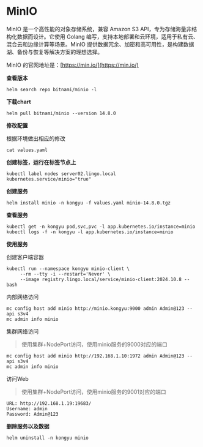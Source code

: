 # MinIO

MinIO 是一个高性能的对象存储系统，兼容 Amazon S3 API，专为存储海量非结构化数据而设计。它使用 Golang 编写，支持本地部署和云环境，适用于私有云、混合云和边缘计算等场景。MinIO 提供数据冗余、加密和高可用性，是构建数据湖、备份与恢复等解决方案的理想选择。

MinIO 的官网地址是：[https://min.io/](https://min.io/)

**查看版本**

```
helm search repo bitnami/minio -l
```

**下载chart**

```
helm pull bitnami/minio --version 14.8.0
```

**修改配置**

根据环境做出相应的修改

```
cat values.yaml
```

**创建标签，运行在标签节点上**

```
kubectl label nodes server02.lingo.local kubernetes.service/minio="true"
```

**创建服务**

```
helm install minio -n kongyu -f values.yaml minio-14.8.0.tgz
```

**查看服务**

```
kubectl get -n kongyu pod,svc,pvc -l app.kubernetes.io/instance=minio
kubectl logs -f -n kongyu -l app.kubernetes.io/instance=minio
```

**使用服务**

创建客户端容器

```
kubectl run --namespace kongyu minio-client \
     --rm --tty -i --restart='Never' \
     --image registry.lingo.local/service/minio-client:2024.10.8 -- bash
```

内部网络访问

```
mc config host add minio http://minio.kongyu:9000 admin Admin@123 --api s3v4
mc admin info minio
```

集群网络访问

> 使用集群+NodePort访问，使用minio服务的9000对应的端口

```
mc config host add minio http://192.168.1.10:1972 admin Admin@123 --api s3v4
mc admin info minio
```

访问Web

> 使用集群+NodePort访问，使用minio服务的9001对应的端口

```
URL: http://192.168.1.19:19683/
Username: admin
Password: Admin@123
```

**删除服务以及数据**

```
helm uninstall -n kongyu minio
```

